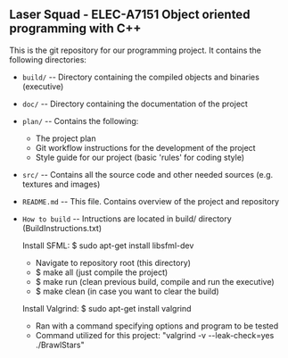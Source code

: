 ## Laser Squad - ELEC-A7151 Object oriented programming with C++


This is the git repository for our programming project.
It contains the following directories:

  * `build/` -- Directory containing the compiled objects and binaries (executive)

  * `doc/` -- Directory containing the documentation of the project

  * `plan/` -- Contains the following:
    - The project plan
    - Git workflow instructions for the development of the project
    - Style guide for our project (basic 'rules' for coding style)

  * `src/` -- Contains all the source code and other needed sources (e.g. textures and images)

  * `README.md` -- This file. Contains overview of the project and repository

  * `How to build` -- Intructions are located in build/ directory (BuildInstructions.txt)

    Install SFML:
    $ sudo apt-get install libsfml-dev

    - Navigate to repository root (this directory)
    - $ make all (just compile the project)
    - $ make run (clean previous build, compile and run the executive)
    - $ make clean (in case you want to clear the build)

    Install Valgrind:
    $ sudo apt-get install valgrind
    - Ran with a command specifying options and program to be tested
    - Command utilized for this project: "valgrind -v  --leak-check=yes ./BrawlStars"